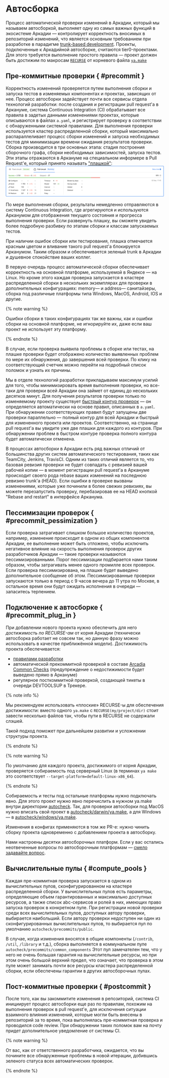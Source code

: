 # Автосборка

Процесс автоматической проверки изменений в Аркадии, который мы называем автосборкой, выполняет одну из самых важных функций в экосистеме Аркадии —
контролирует корректность вносимых в репозиторий изменений, что является основным требованием при разработке в парадигме
[trunk-based development](https://cloud.google.com/architecture/devops/devops-tech-trunk-based-development).
Проекты, подключенные к Аркадийной автосборке, считаются tier0-проектами. Для этого требуется выполнение простого правила — проект должен быть достижим
по макросам [`RECURSE`](https://a.yandex-team.ru/arc/trunk/arcadia/build/docs/readme.md#170) от корневого файла [`ya.make`](https://a.yandex-team.ru/arc_vcs/ya.make)

## Пре-коммитные проверки { #precommit }
Корректность изменений проверяется путем выполнения сборки и запуска тестов в изменяемых компонентах и проектах, зависящих от нее.
Процесс автосборки задействует почти все сервисы отдела технологий разработки: после создания и регистрации pull request'а в Аркануме,
система Continuous Integration (CI) обрабатывает все правила в задетых данными изменениями проектах, которые описываются в файлах `a.yaml`,
и регистрирует проверку в соответствии с обнаруженными системой правилами.
Для выполнения проверки используется кластер распределенной сборки, который максимально распараллеливает процесс сборки изменений
и запуска необходимых тестов для минимизации времени ожидания результатов проверки.
Сборка производится в три основных этапа: стадия построения сборочного графа, сборки необходимых зависимостей, запуска тестов.
Эти этапы отражаются в Аркануме на специальном информере в Pull Request'е, который принято называть ["плашкой"](badge.md):
![Пример плашки](img/badge_sample.png)

По мере выполнения сборки, результаты немедленно отправляются в систему Continuous Integration, где агрегируются
и используются Арканумом для отображения текущего состояния и прогресса выполнения проверки.
Если развернуть плашку, вы сможете увидеть более подробную разбивку по этапам сборки и классам запускаемых тестов.

При наличии ошибок сборки или тестирования, плашка отмечается красным цветом и вливание такого pull request'а блокируется Арканумом.
Таким образом и обеспечивается зеленый trunk в Аркадии и душевное спокойствие ваших коллег.

В первую очередь процесс автоматической сборки обеспечивает корректность на основной платформе, используемой в Яндексе — на Linux.
Но кроме этого каждая проверка запускается в кластере распределенной сборки в нескольких экземплярах для проверки в дополнительных конфигурациях:
memory— и address— санитайзеры, сборка под различные платформы типа Windows, MacOS, Android, IOS и другие.

{% note warning %}

Ошибки сборки в таких конфигурациях так же важны, как и ошибки сборки на основной платформе, не игнорируйте их, даже если ваш проект не использует эту платформу.

{% endnote %}

В случае, если проверка выявила проблемы в сборке или тестах, на плашке проверки будет отображено количество выявленных проблем по мере их обнаружения,
до завершения всей проверки. По клику на соответствующий счетчик можно перейти на подробный список поломок и узнать их причины.

Мы в отделе технологий разработки прикладываем максимум усилий для того, чтобы минимизировать время выполнения проверки,
но все-таки для проверки всей Аркадии она займет от единиц до нескольких десятков минут.
Для получения результатов проверки только по изменяемому проекту существует [быстрый контур проверок](fast-curcuit.md) —
он определяется автоматически на основе правил, описанных в `a.yaml`.
При обнаружении соответствующих правил будут запущены две проверки параллельно — полный контур для всей Аркадии и быстрый для измененного проекта или проектов.
Соответственно, на странице pull request'а вы увидите уже две плашки для каждого из контуров. При обнаружении проблем в быстром контуре
проверка полного контура будет автоматически отменена.

В процессах автосборки в Аркадии есть ряд важных отличий от большинства других систем автоматического тестирования, таких как TeamCity, Jenkins, TravisCI.
Одним из таких отличий является то, что базовая ревизия проверки не будет совпадать с ревизией вашей рабочей копии —
в момент регистрации pull request'а в Аркануме происходит своего рода rebase ваших изменений на последнюю ревизию trunk'а (HEAD).
Если ошибки в проверке вызваны изменениями, которые уже починили в более свежих ревизиях, вы можете перезапустить проверку,
перебазировав ее на HEAD кнопкой "Rebase and restart" в интерфейсе Арканума.

## Пессимизации проверок { #precommit_pessimization }
Если проверка затрагивает слишком большое количество проектов, например, изменение происходит в одном из общих компонентов Аркадии,
ее выполнение может быть отложено, чтобы исключить негативное влияние на скорость выполнения проверок других разработчиков Аркадии —
такие проверки называются пессимизированными.
Порог пессимизации подбирается нами таким образом, чтобы затрагивать менее одного промилле всех проверок.
Если проверка пессимизирована, на плашке будет выведено дополнительное сообщение об этом.
Пессимизированные проверки запускаются только в период с 9 часов вечера до 11 утра по Москве, в остальное время они будут ожидать исполнения в очереди — запаситесь терпением.

## Подключение к автосборке { #precommit_plug_in }

При добавлении нового проекта нужно обеспечить для него _достижимость по RECURSE-ам_ от корня Аркадии
(технически автосборка работает не совсем так, но данную фразу можно использовать в качестве приближённой модели).
Достижимость проекта обеспечивается:

* [правилами разработки](https://docs.yandex-team.ru/devtools/rules/reachability#dostizhimost%D1%8C)
* автоматической прекоммитной проверкой в составе [Arcadia Common Checks](https://clubs.at.yandex-team.ru/arcadia/26821) (предупреждение о недостижимости будет выведено прямо в Аркануме)
* регулярное посткоммитной проверкой, создающей тикеты в очереди DEVTOOLSUP в Трекере.

{% note info %}

Мы рекомендуем использовать «плоские» RECURSE-ы для обеспечения достижимости: вместо одного `ya.make` c `RECURSE(my/project/dir)`
стоит завести несколько файлов так, чтобы пути в RECURSE не содержали слэшей.

Такой подход поможет при дальнейшем развитии и усложнении структуры проекта.

{% endnote %}

{% note warning %}

По умолчанию для каждого проекта, достижимого от корня Аркадии, проверяется собираемость под серверный Linux
(в терминах `ya make` это соответствует `--target-platform=default-linux-x86_64`).

{% endnote %}

Собираемость и тесты под остальные платформы нужно подключать явно.
Для этого проект нужно явно перечислить в нужном ya.make внутри директории [autocheck](https://arcanum.yandex-team.ru/arc_vcs/autocheck).
Так, для проверки автосборки под MacOS нужно вписать свой проект в [autocheck/darwin/ya.make](https://arcanum.yandex-team.ru/arc_vcs/autocheck/darwin/ya.make),
а для Windows — в [autocheck/windows/ya.make](https://arcanum.yandex-team.ru/arc_vcs/autocheck/windows/ya.make).

Изменения в конфигах применяются в том же PR-е: нужно чинить сборку проекта одновременно с добавлением проекта в автосборку.

Нами настроены десятки автосборочных платформ. Если у вас остались неотвеченные вопросы по автосборочным платформам — [смело задавайте вопрос](https://forms.yandex-team.ru/surveys/65090/).

## Вычислительные пулы { #compute_pools }
Каждая пре-коммитная проверка запускается в одном из вычислительных пулов, сконфигурированном на кластере распределенной сборки.
У вычислительных пулов есть параметры, определяющие объем гарантированных и максимально доступных ресурсов, а также список abc-сервисов и ролей в них,
имеющих право запуска проверок в конкретном пуле. При регистрации новой проверки среди всех вычислительных пулов, доступных автору проверки, выбирается наибольший.
Если автору проверки недоступен ни один из сконфигурированных вычислительных пулов, то выбирается пул по умолчанию `autocheck/precommits/public`.

В случае, когда изменения вносятся в общие компоненты (`/contrib`, `/util`, `/library` и т.д.), сборка выполняется в коммунальном пуле `autocheck/precommits/common_components`
Этот пул замечателен тем, что у него не очень большая гарантия на вычислительные ресурсы, но при этом очень большой верхний предел, что означает, что проверка в этом пуле может
занимать почти все ресурсы кластера распределенной сборки, если обеспечены гарантии в других автосборочных пулах.

## Пост-коммитные проверки { #postcommit }
После того, как вы закоммитите изменения в репозиторий, система CI инициирует процесс автосборки еще раз по правилам,
похожим на выполнения проверок в pull request'е, для исключения ситуации взаимного влияния изменений, которые могли быть внесены в репозиторий за то время,
пока выполнялась пре-коммитная проверка и проводился code review.
При обнаружении таких поломок вам на почту придет дополнительное уведомление от системы CI.

{% note warning %}

От вас, как от ответственного разработчика, ожидается, что вы почините все обнаруженные проблемы в новой итерации, добившись зеленого статуса всех автоматических проверок.

{% endnote %}
